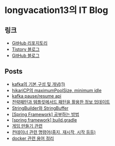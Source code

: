 # longvacation13의 IT Blog

## 링크

- [GitHub 리포지토리](https://github.com/longvacation13/)
- [Tistory 블로그](https://longvacation13.tistory.com/)
- [GitHub 블로그](https://longvacation13.github.io/techwrite/)

## Posts

- [kafka의 기본 구성 및 개념(1)](posts/2024-07-17-kafka의_기본_구성_및_개념(1).md)
- [hikariCP의 maximumPoolSize, minimum idle](posts/2024-07-15-hikariCP의_maximumPoolSize,_minimum_idle.md)
- [kafka pause/resume api](posts/2024-07-13-kafka_pause_resume_api.md)
- [전략패턴과 템플릿메서드 패턴을 활용한 정보 업데이트](posts/2024-07-13-전략패턴과_템플릿메서드_패턴을_활용한_정보_업데이트.md)
- [StringBuilder와 StringBuffer](posts/2023-12-04-StringBuilder와_StringBuffer.md)
- [[Spring Framework] 공부하는 방법](posts/2023-01-15-[Spring_Framework]_공부하는_방법.md)
- [[spring framework] build.gradle](posts/2023-01-15-[spring_framework]_build.gradle.md)
- [게임 만들기 관련](posts/2022-02-19-게임_만들기_관련.md)
- [컨테이너 관련 명령어(중지, 재시작, 시작 등등)](posts/2022-02-04-컨테이너_관련_명령어(중지,_재시작,_시작_등등).md)
- [docker 관련 용어 정리](posts/2022-02-03-docker_관련_용어_정리.md)
